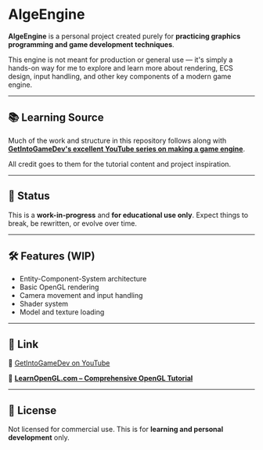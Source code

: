 ﻿# AlgeEngine

**AlgeEngine** is a personal project created purely for **practicing graphics programming and game development techniques**.

This engine is not meant for production or general use — it's simply a hands-on way for me to explore and learn more about rendering, ECS design, input handling, and other key components of a modern game engine.

---

## 📚 Learning Source

Much of the work and structure in this repository follows along with [**GetIntoGameDev's excellent YouTube series on making a game engine**](https://www.youtube.com/playlist?list=PLn3eTxaOtL2PHxN8EHf-ktAcN-sGETKfw).

All credit goes to them for the tutorial content and project inspiration.

---

## 🚧 Status

This is a **work-in-progress** and **for educational use only**. Expect things to break, be rewritten, or evolve over time.

---

## 🛠️ Features (WIP)

- Entity-Component-System architecture
- Basic OpenGL rendering
- Camera movement and input handling
- Shader system
- Model and texture loading

---

## 🔗 Link

🎥 [GetIntoGameDev on YouTube](https://www.youtube.com/playlist?list=PLn3eTxaOtL2PHxN8EHf-ktAcN-sGETKfw)

📘 [**LearnOpenGL.com – Comprehensive OpenGL Tutorial**](https://learnopengl.com)

---

## 📝 License

Not licensed for commercial use. This is for **learning and personal development** only.
